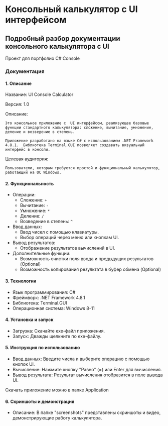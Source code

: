 # Консольный калькулятор с UI интерфейсом
## Подробный разбор документации консольного калькулятора с UI 
Проект для портфолио
C# Console

### Документация

#### 1.  Описание 

Название: UI Console Calculator

Версия: 1.0

Описание: 

    Это консольное приложение с  UI интерфейсом, реализующее базовые функции стандартного калькулятора: сложение, вычитание, умножение, деление и возведение в степень. 

    Приложение разработано на языке C# с использованием .NET Framework 4.8.1.  Библиотека Terminal.GUI позволяет создавать визуальный интерфейс в консоли.

Целевая аудитория: 

    Пользователи, которым требуется простой и функциональный калькулятор, работающий на ОС Windows.

#### 2.  Функциональность

* Операции:
    * Сложение: `+`
    * Вычитание: `-`
    * Умножение: `*`
    * Деление: `/`
    * Возведение в степень: `^`
* Ввод данных: 
    * Ввод чисел с помощью клавиатуры.
    * Выбор операций через меню или кнопкам UI.
* Вывод результатов: 
    * Отображение результатов вычислений в UI. 
* Дополнительные функции:
    * Возможность очистки поля ввода и предыдущих результатов (Optional)
    * Возможность копирования результата в буфер обмена (Optional)

#### 3.  Технологии

* Язык программирования: C#
* Фреймворк: .NET Framework 4.8.1
* Библиотека: Terminal.GUI
* Операционная система: Windows 8-11

#### 4.  Установка и запуск

* Загрузка: Скачайте  exe-файл приложения.
* Запуск: Дважды щелкните по  exe-файлу.

#### 5.  Инструкция по использованию

* Ввод данных: Введите числа и выберите операцию с помощью кнопок UI.
* Вычисление: Нажмите кнопку "Равно" (=) или  Enter для вычисления.
* Вывод результата: Результат вычисления отобразится в поле вывода UI.
  
Скачать приложение можно в папке Application

#### 6.  Скриншоты и демонстрация

* Описание: В папке "screenshots" представлены скриншоты и видео, демонстрирующие работу калькулятора.

